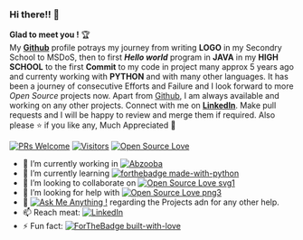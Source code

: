 ### Hi there!! 👋
**Glad to meet you !** :trophy: <br>
My [**Github**](https://github.com/Aditya-Kashyap) profile potrays my journey from writing **LOGO** in my Secondry School to MSDoS, then to first ***Hello world*** program in **JAVA** in my **HIGH SCHOOL** to the first **Commit** to my code in project many approx 5 years ago and currenty working with **PYTHON** and with many other languages. It has been a journey of consecutive Efforts and Failure and I look forward to more *Open Source* projects now. Apart from [Github](https://github.com/Aditya-Kashyap), I am always available and working on any other projects. Connect with me on [**LinkedIn**](https://www.linkedin.com/in/aditya-kashyap/). Make pull requests and I will be happy to review and merge them if required. Also please :star: if you like any, Much Appreciated :hugs: 

[![PRs Welcome](https://img.shields.io/badge/PRs-welcome-brightgreen.svg?style=flat&logo=github)](https://github.com/Aditya-Kashyap/) [![Visitors](https://visitor-badge.glitch.me/badge?page_id=vinitshahdeo.visitor-badge)](https://github.com/Aditya-Kashyap) [![Open Source Love](https://badges.frapsoft.com/os/v2/open-source.svg?v=103)](https://github.com/Aditya-Kashyap)

- 🔭 I’m currently working in [![Abzooba](https://abzooba.com/wp-content/uploads/2020/05/logo.png)](https://abzooba.com/)
- 🌱 I’m currently learning [![forthebadge made-with-python](http://ForTheBadge.com/images/badges/made-with-python.svg)](https://www.python.org/)
- 👯 I’m looking to collaborate on [![Open Source Love svg1](https://badges.frapsoft.com/os/v1/open-source.svg?v=103)](https://github.com/ellerbrock/open-source-badges/)
- 🤔 I’m looking for help with [![Open Source Love png3](https://badges.frapsoft.com/os/v3/open-source.png?v=103)](https://github.com/ellerbrock/open-source-badges/)
- 💬 [![Ask Me Anything !](https://img.shields.io/badge/Ask%20me-anything-1abc9c.svg)](https://GitHub.com/Naereen/ama) regarding the Projects adn for any other help.
- 📫 Reach meat: [![LinkedIn](https://img.shields.io/static/v1.svg?label=Connect&message=@Aditya&color=grey&logo=linkedin&labelColor=blue&style=social)](https://www.linkedin.com/in/aditya-kashyap/)
- ⚡ Fun fact: [![ForTheBadge built-with-love](http://ForTheBadge.com/images/badges/built-with-love.svg)](https://GitHub.com/Naereen/)
